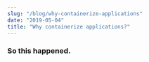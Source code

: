 ```yaml
---
slug: "/blog/why-containerize-applications"
date: "2019-05-04"
title: "Why containerize applications?"
---
```


### So this happened.
